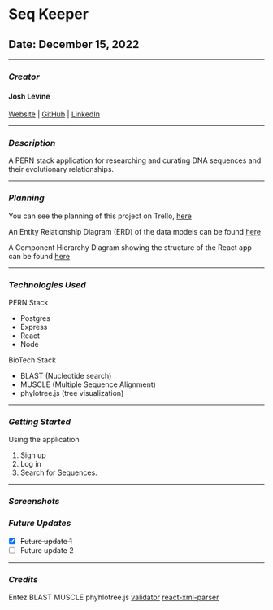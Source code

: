# Seq Keeper

<!-- ![Seq Keeper](./images/header.png) -->

## Date: December 15, 2022

---

### **_Creator_**

#### Josh Levine

[Website]() | [GitHub](https://github.com/jadlevine) | [LinkedIn](https://www.linkedin.com/in/joshua-adam-levine/)

---

### **_Description_**

A PERN stack application for researching and curating DNA sequences and their evolutionary relationships.

---

### **_Planning_**

You can see the planning of this project on Trello, [here](https://trello.com/b/BPpOhQ9x/seq-keeper)

An Entity Relationship Diagram (ERD) of the data models can be found [here](https://drive.google.com/file/d/1pu_gBItMIm7eFgA6dT51EIxQ-Jg-Sp0f/view?usp=sharing)

A Component Hierarchy Diagram showing the structure of the React app can be found [here](https://drive.google.com/file/d/1hBGsjTrU7Cw9RS-O6ioQqnudeqJ0uNjK/view?usp=sharing)

---

### **_Technologies Used_**

PERN Stack

- Postgres
- Express
- React
- Node

BioTech Stack

- BLAST (Nucleotide search)
- MUSCLE (Multiple Sequence Alignment)
- phylotree.js (tree visualization)

<!-- ![Tech Used](./images/tech_banner_FSK.png) -->

---

### **_Getting Started_**

<!-- To use this application, use the deployed version on Heroku, [here](heroku link) -->

Using the application

1. Sign up
2. Log in
3. Search for Sequences.

---

### **_Screenshots_**

<!-- #### Create Schedule Form

![home page](./images/home_page_screenshot_FSK.png)

#### Active Schedule

## ![scheduled attractions](./images/scheduled_attractions_screenshot_FSK.png) -->

### **_Future Updates_**

- [x] ~~Future update 1~~
- [ ] Future update 2

---

### **_Credits_**

Entez
BLAST
MUSCLE
phyhlotree.js
[validator](https://www.npmjs.com/package/validator)
[react-xml-parser](https://www.npmjs.com/package/react-xml-parser)

<!-- Font: [Bangers](https://fonts.google.com/specimen/Bangers) -->
